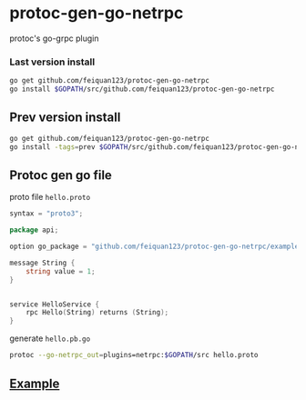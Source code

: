 # protoc-gen-go-netrpc

protoc's go-grpc plugin

### Last version install
```sh
go get github.com/feiquan123/protoc-gen-go-netrpc
go install $GOPATH/src/github.com/feiquan123/protoc-gen-go-netrpc
```

## Prev version install
```sh
go get github.com/feiquan123/protoc-gen-go-netrpc
go install -tags=prev $GOPATH/src/github.com/feiquan123/protoc-gen-go-netrpc
```

## Protoc gen go file

proto file `hello.proto`
```go
syntax = "proto3";

package api;

option go_package = "github.com/feiquan123/protoc-gen-go-netrpc/example/api";

message String {
    string value = 1;
}


service HelloService {
	rpc Hello(String) returns (String);
}
```

generate `hello.pb.go`
```sh
protoc --go-netrpc_out=plugins=netrpc:$GOPATH/src hello.proto
```

## [Example](https://github.com/feiquan123/protoc-gen-go-netrpc/blob/main/example/api/hello.proto)